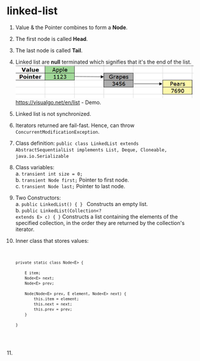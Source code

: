 # linked-list 

1. Value & the Pointer combines to form a <b>Node</b>.
2. The first node is called <b>Head</b>.
3. The last node is called <b>Tail</b>.
4. Linked list are <b>null</b> terminated which signifies that it's the end of the list.
![alt text](https://github.com/PS00161093/linked-list/blob/main/LinkedList.jpg?raw=true)
https://visualgo.net/en/list - Demo.
5. Linked list is not synchronized.
6. Iterators returned are fail-fast. Hence, can throw <code>ConcurrentModificationException</code>.
7. Class definition: <code>public class LinkedList<E> extends AbstractSequentialList<E> implements List<E>, Deque<E>, Cloneable, java.io.Serializable</code>
8. Class variables:
<br>a. <code>transient int size = 0;</code> 
<br>b. <code>transient Node<E> first;</code> Pointer to first node.
<br>c. <code>transient Node<E> last;</code> Pointer to last node.<br>
9. Two Constructors:
<br>a. <code>public LinkedList() { } </code> Constructs an empty list.
<br>b. <code>public LinkedList(Collection<? extends E> c) { }</code> Constructs a list containing the elements of the specified collection, in the order they are returned by the collection's iterator.
10. Inner class that stores values:<code>

        private static class Node<E> {
        
            E item;
            Node<E> next;
            Node<E> prev;
    
            Node(Node<E> prev, E element, Node<E> next) {
                this.item = element;
                this.next = next;
                this.prev = prev;
            }
            
        }
</code>
11. 
